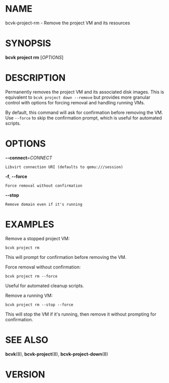 # NAME

bcvk-project-rm - Remove the project VM and its resources

# SYNOPSIS

**bcvk project rm** [*OPTIONS*]

# DESCRIPTION

Permanently removes the project VM and its associated disk images. This is equivalent
to `bcvk project down --remove` but provides more granular control with options for
forcing removal and handling running VMs.

By default, this command will ask for confirmation before removing the VM. Use `--force`
to skip the confirmation prompt, which is useful for automated scripts.

# OPTIONS

<!-- BEGIN GENERATED OPTIONS -->
**--connect**=*CONNECT*

    Libvirt connection URI (defaults to qemu:///session)

**-f**, **--force**

    Force removal without confirmation

**--stop**

    Remove domain even if it's running

<!-- END GENERATED OPTIONS -->

# EXAMPLES

Remove a stopped project VM:

    bcvk project rm

This will prompt for confirmation before removing the VM.

Force removal without confirmation:

    bcvk project rm --force

Useful for automated cleanup scripts.

Remove a running VM:

    bcvk project rm --stop --force

This will stop the VM if it's running, then remove it without prompting for confirmation.

# SEE ALSO

**bcvk**(8), **bcvk-project**(8), **bcvk-project-down**(8)

# VERSION

<!-- VERSION PLACEHOLDER -->

